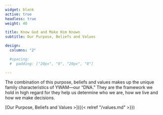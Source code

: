 ```yaml
---
widget: blank
active: true
headless: true
weight: 40

title: Know God and Make Him Known
subtitle: Our Purpose, Beliefs and Values

design:
  columns: "2"

  #spacing:
  #  padding: ["20px", "0", "20px", "0"]

---
```


The combination of this purpose, beliefs and values makes up the unique family characteristics of YWAM—our “DNA.” They are the framework we hold in high regard for they help us determine who we are, how we live and how we make decisions.

[Our Purpose, Beliefs and Values >]({{< relref "/values.md" >}})
